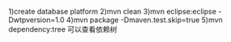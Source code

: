 1)create database platform
2)mvn clean
3)mvn eclipse:eclipse -Dwtpversion=1.0
4)mvn package -Dmaven.test.skip=true
5)mvn dependency:tree 可以查看依赖树